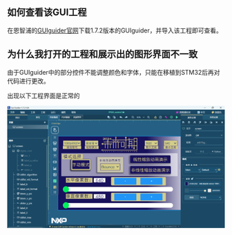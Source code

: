 ## 如何查看该GUI工程
在恩智浦的[GUIguider官网](https://www.nxp.com.cn/design/design-center/software/development-software/gui-guider:GUI-GUIDER)下载1.7.2版本的GUIguider，并导入该工程即可查看。

## 为什么我打开的工程和展示出的图形界面不一致
由于GUIguider中的部分控件不能调整颜色和字体，只能在移植到STM32后再对代码进行更改。

出现以下工程界面是正常的

![工程界面](https://github.com/Floatkyun/Ultra-Vision/blob/main/GUI/GUIguider_Project/img/工程界面.png)   
